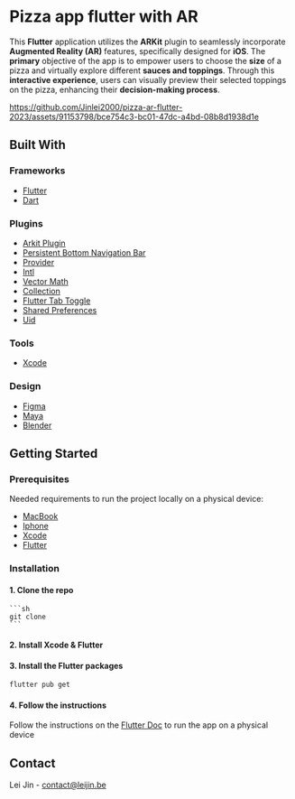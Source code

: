# Pizza app flutter with AR

This **Flutter** application utilizes the **ARKit** plugin to seamlessly incorporate **Augmented Reality (AR)** features, specifically designed for **iOS**. The **primary** objective of the app is to empower users to choose the **size** of a pizza and virtually explore different **sauces and toppings**. Through this **interactive experience**, users can visually preview their selected toppings on the pizza, enhancing their **decision-making process**.

https://github.com/Jinlei2000/pizza-ar-flutter-2023/assets/91153798/bce754c3-bc01-47dc-a4bd-08b8d1938d1e

## Built With

### Frameworks

- [Flutter](https://flutter.dev/)
- [Dart](https://dart.dev/)

### Plugins

- [Arkit Plugin](https://pub.dev/packages/flutter_ar)
- [Persistent Bottom Navigation Bar](https://pub.dev/packages/persistent_bottom_nav_bar)
- [Provider](https://pub.dev/packages/provider)
- [Intl](https://pub.dev/packages/intl)
- [Vector Math](https://pub.dev/packages/vector_math)
- [Collection](https://pub.dev/packages/collection)
- [Flutter Tab Toggle](https://pub.dev/packages/flutter_tab_toggle)
- [Shared Preferences](https://pub.dev/packages/shared_preferences)
- [Uid](https://pub.dev/packages/uid)

### Tools

- [Xcode](https://developer.apple.com/xcode/)

### Design

- [Figma](https://www.figma.com/)
- [Maya](https://www.autodesk.com/products/maya/overview)
- [Blender](https://www.blender.org/)

## Getting Started

### Prerequisites

Needed requirements to run the project locally on a physical device:

- [MacBook](https://www.apple.com/mac/)
- [Iphone](https://www.apple.com/iphone/)
- [Xcode](https://developer.apple.com/xcode/)
- [Flutter](https://flutter.dev/docs/get-started/install)

### Installation

#### 1. Clone the repo
    ```sh
    git clone
    ```
#### 2. Install Xcode & Flutter
#### 3. Install the Flutter packages
   ```sh
   flutter pub get
   ```
#### 4. Follow the instructions
Follow the instructions on the [Flutter Doc](https://docs.flutter.dev/get-started/install/macos/mobile-ios?tab=physical) to run the app on a physical device

## Contact

Lei Jin - contact@leijin.be






